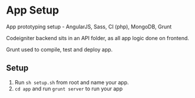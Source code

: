 App Setup
=========

App prototyping setup - AngularJS, Sass, CI (php), MongoDB, Grunt

Codeigniter backend sits in an API folder, as all app logic done on frontend.

Grunt used to compile, test and deploy app.

Setup
---------
1. Run `sh setup.sh` from root and name your app.
2. `cd app` and run `grunt server` to run your app

